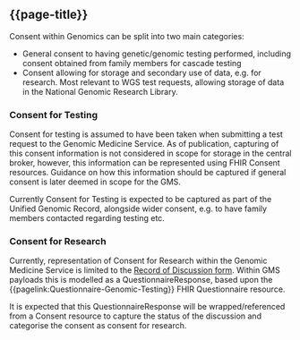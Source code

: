 ## {{page-title}}

Consent within Genomics can be split into two main categories:
* General consent to having genetic/genomic testing performed, including consent obtained from family members for cascade testing
* Consent allowing for storage and secondary use of data, e.g. for research. Most relevant to WGS test requests, allowing storage of data in the National Genomic Research Library.

### Consent for Testing

Consent for testing is assumed to have been taken when submitting a test request to the Genomic Medicine Service. As of publication, capturing of this consent information is not considered in scope for storage in the central broker, however, this information can be represented using FHIR Consent resources. Guidance on how this information should be captured if general consent is later deemed in scope for the GMS.

Currently Consent for Testing is expected to be captured as part of the Unified Genomic Record, alongside wider consent, e.g. to have family members contacted regarding testing etc.

### Consent for Research

Currently, representation of Consent for Research within the Genomic Medicine Service is limited to the [Record of Discussion form](https://github.com/NHSDigital/NHSDigital-FHIR-Genomics-ImplementationGuide/blob/04ab4bc353a3c002613c422ecfc9aea6ab38c1c7/documents/nhs-genomic-medicine-service-record-of-discussion-form.pdf). Within GMS payloads this is modelled as a QuestionnaireResponse, based upon the {{pagelink:Questionnaire-Genomic-Testing}} FHIR Questionnaire resource.

It is expected that this QuestionnaireResponse will be wrapped/referenced from a Consent resource to capture the status of the discussion and categorise the consent as consent for research.